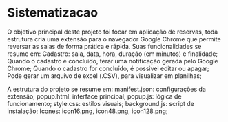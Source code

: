 # Sistematizacao
O objetivo principal deste projeto foi focar em aplicação de reservas, toda estrutura cria uma 
extensão para o navegador Google Chrome que permite reversar as salas de forma prática e rápida.
Suas funcionalidades se resume em:
Cadastro: sala, data, hora, duração (em minutos) e finalidade;
Quando o cadastro é concluído, terar uma notificação gerada pelo Google Chrome;
Quando o cadastro for concluído, é possivel editar ou apagar;
Pode gerar um arquivo de excel (.CSV), para visualizar em planilhas;

A estrutura do projeto se resume em:
manifest.json: configurações da extensão;
popup.html: interface principal;
popup.js: lógica de funcionamento;
style.css: estilos visuais;
background.js: script de instalação;
Ícones: icon16.png, icon48.png, icon128.png;
